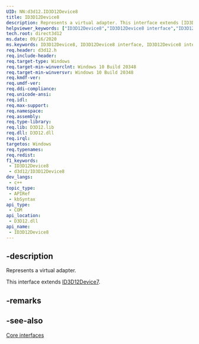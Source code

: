```yaml
---
UID: NN:d3d12.ID3D12Device8
title: ID3D12Device8
description: Represents a virtual adapter. This interface extends [ID3D12Device7](../d3d12/nn-d3d12-id3d12device7.md).
helpviewer_keywords: ["ID3D12Device8","ID3D12Device8 interface","ID3D12Device8 interface","described","d3d12/ID3D12Device8","direct3d12.id3d12device8"]
tech.root: direct3d12
ms.date: 09/16/2020
ms.keywords: ID3D12Device8, ID3D12Device8 interface, ID3D12Device8 interface,described, d3d12/ID3D12Device8, direct3d12.id3d12device8
req.header: d3d12.h
req.include-header: 
req.target-type: Windows
req.target-min-winverclnt: Windows 10 Build 20348
req.target-min-winversvr: Windows 10 Build 20348
req.kmdf-ver: 
req.umdf-ver: 
req.ddi-compliance: 
req.unicode-ansi: 
req.idl: 
req.max-support: 
req.namespace: 
req.assembly: 
req.type-library: 
req.lib: D3D12.lib
req.dll: D3D12.dll
req.irql: 
targetos: Windows
req.typenames: 
req.redist: 
f1_keywords:
 - ID3D12Device8
 - d3d12/ID3D12Device8
dev_langs:
 - c++
topic_type:
 - APIRef
 - kbSyntax
api_type:
 - COM
api_location:
 - D3D12.dll
api_name:
 - ID3D12Device8
---
```


## -description

Represents a virtual adapter.

This interface extends [ID3D12Device7](/windows/win32/api/d3d12/nn-d3d12-id3d12device7).

## -remarks

## -see-also

[Core interfaces](/windows/win32/direct3d12/direct3d-12-interfaces)
